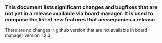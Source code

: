 ### This document lists significant changes and bugfixes that are not yet in a release available via board manager. It is used to compose the list of new features that accompanies a release. 

There are no changes in github version that are not available in board manager version 1.2.3
